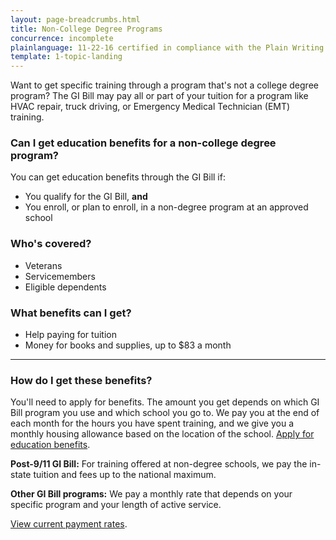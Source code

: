 ```yaml
---
layout: page-breadcrumbs.html
title: Non-College Degree Programs
concurrence: incomplete
plainlanguage: 11-22-16 certified in compliance with the Plain Writing Act
template: 1-topic-landing
---
```


Want to get specific training through a program that's not a college degree program? The GI Bill may pay all or part of your tuition for a program like HVAC repair, truck driving, or Emergency Medical Technician (EMT) training.

<div class="call-out" markdown="1">

### Can I get education benefits for a non-college degree program?
You can get education benefits through the GI Bill if:

  - You qualify for the GI Bill, **and** 
  -	You enroll, or plan to enroll, in a non-degree program at an approved school

### Who's covered? 
- Veterans
- Servicemembers
- Eligible dependents 

</div>

### What benefits can I get? 

- Help paying for tuition
- Money for books and supplies, up to $83 a month

-----

### How do I get these benefits?

You'll need to apply for benefits. The amount you get depends on which GI Bill program you use and which school you go to. We pay you at the end of each month for the hours you have spent training, and we give you a monthly housing allowance based on the location of the school. [Apply for education benefits](/education/apply-for-education-benefits/). 

**Post-9/11 GI Bill:** For training offered at non-degree schools, we pay the in-state tuition and fees up to the national maximum. 

**Other GI Bill programs:** We pay a monthly rate that depends on your specific program and your length of active service.

[View current payment rates](http://www.benefits.va.gov/gibill/resources/benefits_resources/rate_tables.asp).
